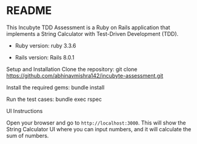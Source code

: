 # README

This Incubyte TDD Assessment is a Ruby on Rails application that implements a String Calculator with Test-Driven Development (TDD).

* Ruby version: ruby 3.3.6

* Rails version: Rails 8.0.1

Setup and Installation
  Clone the repository: git clone https://github.com/abhinavmishra142/incubyte-assessment.git

  Install the required gems: bundle install

  Run the test cases: bundle exec rspec

UI Instructions

  Open your browser and go to `http://localhost:3000`.
  This will show the String Calculator UI where you can input numbers, and it will calculate the sum of numbers.
